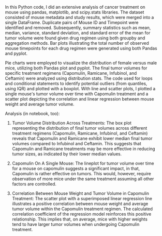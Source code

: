 In this Python code, I did an extensive analysis of cancer treatment on mouse using pandas, matplotlib, and scipy.stats libraries. The dataset consisted of mouse metadata and study results, which were merged into a single DataFrame. Duplicate pairs of Mouse ID and Timepoint were identified and removed. Subsequently, summary statistics such as mean, median, variance, standard deviation, and standard error of the mean for tumor volume were found given drug regimen using both groupby and aggregation methods. Bar plots illustrating the total number of observed mouse timepoints for each drug regimen were generated using both Pandas and pyplot.

Pie charts were employed to visualize the distribution of female versus male mice, utilizing both Pandas plot and pyplot. The final tumor volumes for specific treatment regimens (Capomulin, Ramicane, Infubinol, and Ceftamin) were analyzed using distribution stats. The code used for loops and conditional statements to identify potential outliers (from quantiles, using IQR) and plotted with a boxplot. With line and scatter plots, I plotted a single mouse's tumor volume over time with Capomulin treatment and a scatter plot depicting the correlation and linear regression between mouse weight and average tumor volume.

Analysis (in notebook, too):

1. Tumor Volume Distribution Across Treatments:
   The box plot representing the distribution of final tumor volumes across different treatment regimens (Capomulin, Ramicane, Infubinol, and Ceftamin) reveals that Capomulin and Ramicane exhibit lower median final tumor volumes compared to Infubinol and Ceftamin. This suggests that Capomulin and Ramicane treatments may be more effective in reducing tumor sizes, as indicated by their lower median values.

2. Capomulin On A Single Mouse:
   The lineplot for tumor volume over time for a mouse on capomulin suggests a significant impact, in that, Capomulin is rather effective on tumors. This would, however, require observation of more mice under the same treatment assuming all other factors are controlled.  

3. Correlation Between Mouse Weight and Tumor Volume in Capomulin Treatment:
   The scatter plot with a superimposed linear regression line illustrates a positive correlation between mouse weight and average tumor volume within the Capomulin treatment regimen. The calculated correlation coefficient of the regression model reinforces this positive relationship. This implies that, on average, mice with higher weights tend to have larger tumor volumes when undergoing Capomulin treatment.